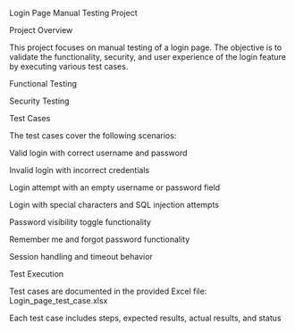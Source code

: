 Login Page Manual Testing Project

Project Overview

This project focuses on manual testing of a login page. The objective is to validate the functionality, security, and user experience of the login feature by executing various test cases.

Functional Testing

Security Testing

Test Cases

The test cases cover the following scenarios:

Valid login with correct username and password

Invalid login with incorrect credentials

Login attempt with an empty username or password field

Login with special characters and SQL injection attempts

Password visibility toggle functionality

Remember me and forgot password functionality

Session handling and timeout behavior

Test Execution

Test cases are documented in the provided Excel file: Login_page_test_case.xlsx

Each test case includes steps, expected results, actual results, and status
